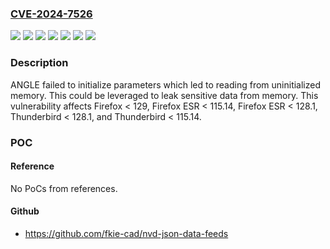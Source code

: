 ### [CVE-2024-7526](https://cve.mitre.org/cgi-bin/cvename.cgi?name=CVE-2024-7526)
![](https://img.shields.io/static/v1?label=Product&message=Firefox%20ESR&color=blue)
![](https://img.shields.io/static/v1?label=Product&message=Firefox&color=blue)
![](https://img.shields.io/static/v1?label=Product&message=Thunderbird&color=blue)
![](https://img.shields.io/static/v1?label=Version&message=unspecified%3C%20115.14%20&color=brighgreen)
![](https://img.shields.io/static/v1?label=Version&message=unspecified%3C%20128.1%20&color=brighgreen)
![](https://img.shields.io/static/v1?label=Version&message=unspecified%3C%20129%20&color=brighgreen)
![](https://img.shields.io/static/v1?label=Vulnerability&message=Uninitialized%20memory%20used%20by%20WebGL&color=brighgreen)

### Description

ANGLE failed to initialize parameters which led to reading from uninitialized memory. This could be leveraged to leak sensitive data from memory. This vulnerability affects Firefox < 129, Firefox ESR < 115.14, Firefox ESR < 128.1, Thunderbird < 128.1, and Thunderbird < 115.14.

### POC

#### Reference
No PoCs from references.

#### Github
- https://github.com/fkie-cad/nvd-json-data-feeds

